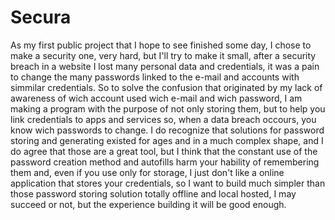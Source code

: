 # Secura
As my first public project that I hope to see finished some day, I chose to make a security one, very hard, but I'll try to make it small, after a security breach in a website I lost many personal data and credentials, it was a pain to change the many passwords linked to the e-mail and accounts with simmilar credentials. So to solve the confusion that originated by my lack of awareness of wich account used wich e-mail and wich password, I am making a program with the purpose of not only storing them, but to help you link credentials to apps and services so, when a data breach occours, you know wich passwords to change.
  I do recognize that solutions for password storing and generating existed for ages and in a much complex shape, and I do agree that those are a great tool, but I think that the constant use of the password creation method and autofills harm your hability of remembering them and, even if you use only for storage, I just don't like a online application that stores your credentials, so I want to build much simpler than those password storing solution totally offline and local hosted, I may succeed or not, but the experience building it will be good enough.
